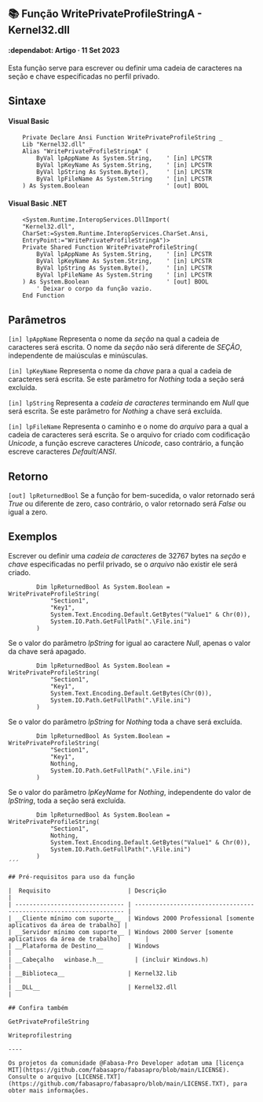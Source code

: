 ## :books: Função WritePrivateProfileStringA - Kernel32.dll

#### :dependabot: Artigo · 11 Set 2023

Esta função serve para escrever ou definir uma cadeia de caracteres na seção e chave especificadas no perfil privado.

## Sintaxe

#### Visual Basic
```basic
    Private Declare Ansi Function WritePrivateProfileString _
    Lib "Kernel32.dll" _
    Alias "WritePrivateProfileStringA" (
        ByVal lpAppName As System.String,    ' [in] LPCSTR
        ByVal lpKeyName As System.String,    ' [in] LPCSTR
        ByVal lpString As System.Byte(),     ' [in] LPCSTR
        ByVal lpFileName As System.String    ' [in] LPCSTR
    ) As System.Boolean                      ' [out] BOOL
```

#### Visual Basic .NET

```basic
    <System.Runtime.InteropServices.DllImport(
    "Kernel32.dll",
    CharSet:=System.Runtime.InteropServices.CharSet.Ansi,
    EntryPoint:="WritePrivateProfileStringA")>
    Private Shared Function WritePrivateProfileString(
        ByVal lpAppName As System.String,    ' [in] LPCSTR
        ByVal lpKeyName As System.String,    ' [in] LPCSTR
        ByVal lpString As System.Byte(),     ' [in] LPCSTR
        ByVal lpFileName As System.String    ' [in] LPCSTR
    ) As System.Boolean                      ' [out] BOOL
        ' Deixar o corpo da função vazio.
    End Function
```

## Parâmetros

`[in] lpAppName` Representa o nome da *seção* na qual a cadeia de caracteres será escrita. O nome da *seção* não será diferente de *SEÇÃO*, independente de maiúsculas e minúsculas.

`[in] lpKeyName` Representa o nome da *chave* para a qual a cadeia de caracteres será escrita. Se este parâmetro for *Nothing* toda a seção será excluída.

`[in] lpString` Representa a *cadeia de caracteres* terminando em *Null* que será escrita. Se este parâmetro for *Nothing* a chave será excluída.

`[in] lpFileName` Representa o caminho e o nome do *arquivo* para a qual a cadeia de caracteres será escrita. Se o arquivo for criado com codificação *Unicode*, a função escreve caracteres *Unicode*, caso contrário, a função escreve caracteres *Default*/*ANSI*.

## Retorno

`[out] lpReturnedBool` Se a função for bem-sucedida, o valor retornado será *True* ou diferente de zero, caso contrário, o valor retornado será *False* ou igual a zero.

## Exemplos

Escrever ou definir uma *cadeia de caracteres* de 32767 bytes na *seção* e *chave* especificadas no perfil privado, se o *arquivo* não existir ele será criado.

```basic
        Dim lpReturnedBool As System.Boolean = WritePrivateProfileString(
            "Section1",
            "Key1",
            System.Text.Encoding.Default.GetBytes("Value1" & Chr(0)),
            System.IO.Path.GetFullPath(".\File.ini")
        )
```

Se o valor do parâmetro *lpString* for igual ao caractere *Null*, apenas o valor da chave será apagado.

```basic
        Dim lpReturnedBool As System.Boolean = WritePrivateProfileString(
            "Section1",
            "Key1",
            System.Text.Encoding.Default.GetBytes(Chr(0)),
            System.IO.Path.GetFullPath(".\File.ini")
        )
```

Se o valor do parâmetro *lpString* for *Nothing* toda a chave será excluída.

```basic
        Dim lpReturnedBool As System.Boolean = WritePrivateProfileString(
            "Section1",
            "Key1",
            Nothing,
            System.IO.Path.GetFullPath(".\File.ini")
        )
```

Se o valor do parâmetro *lpKeyName* for *Nothing*, independente do valor de *lpString*, toda a seção será excluída.

```basic
        Dim lpReturnedBool As System.Boolean = WritePrivateProfileString(
            "Section1",
            Nothing,
            System.Text.Encoding.Default.GetBytes("Value1" & Chr(0)),
            System.IO.Path.GetFullPath(".\File.ini")
        )
´´´

## Pré-requisitos para uso da função

|  Requisito                      | Descrição                                                           |
| ------------------------------- | ------------------------------------------------------------------- |
| __Cliente mínimo com suporte__  |	Windows 2000 Professional [somente aplicativos da área de trabalho] |
| __Servidor mínimo com suporte__ | Windows 2000 Server [somente aplicativos da área de trabalho]       |
| __Plataforma de Destino__	      | Windows                                                             |
| __Cabeçalho	winbase.h__         | (incluir Windows.h)                                                 |
| __Biblioteca__                  | Kernel32.lib                                                        |
| __DLL__                         | Kernel32.dll                                                        |

## Confira também

GetPrivateProfileString

Writeprofilestring

----

Os projetos da comunidade @Fabasa-Pro Developer adotam uma [licença MIT](https://github.com/fabasapro/fabasapro/blob/main/LICENSE). Consulte o arquivo [LICENSE.TXT](https://github.com/fabasapro/fabasapro/blob/main/LICENSE.TXT), para obter mais informações.

